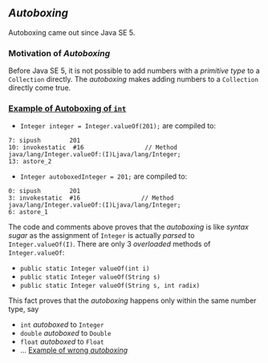 ## *Autoboxing*
Autoboxing came out since Java SE 5.

### Motivation of *Autoboxing*
Before Java SE 5, it is not possible to add numbers with a *primitive type* to a `Collection` directly. The *autoboxing* makes adding numbers to a `Collection` directly come true.

### [Example of Autoboxing of `int`](https://github.com/rxue/java8-perusharjoitus/blob/master/src/main/java/practice/advanced/compiler_behavior/autoboxing/IntegerAutoboxing.java)
* `Integer integer = Integer.valueOf(201);` are compiled to:

```
7: sipush        201
10: invokestatic  #16                 // Method java/lang/Integer.valueOf:(I)Ljava/lang/Integer;
13: astore_2
```
* `Integer autoboxedInteger = 201;` are compiled to:
```
0: sipush        201
3: invokestatic  #16                 // Method java/lang/Integer.valueOf:(I)Ljava/lang/Integer;
6: astore_1
```
The code and comments above proves that the *autoboxing* is like *syntax sugar* as the assignment of `Integer` is actually *parsed* to `Integer.valueOf(I)`. There are only 3 *overloaded* methods of `Integer.valueOf`:

* `public static Integer valueOf(int i)`
* `public static Integer valueOf(String s)`
* `public static Integer valueOf(String s, int radix)`

This fact proves that the *autoboxing* happens only within the same number type, say
* `int` *autoboxed* to `Integer`
* `double` *autoboxed* to `Double`
* `float` *autoboxed* to `Float`
* ...
[Example of wrong *autoboxing*](https://github.com/rxue/java8-perusharjoitus/blob/master/error_code/src/main/java/ruixue/ocakasi/primitive/autoboxing_vs_unboxing/DemoCastingWithAutoboxing.java)


